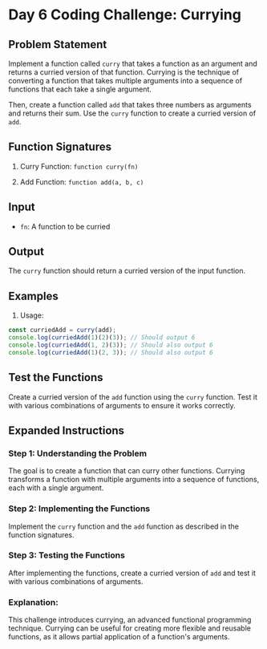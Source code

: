 # Day 6 Coding Challenge: Currying

## Problem Statement

Implement a function called `curry` that takes a function as an argument and returns a curried version of that function. Currying is the technique of converting a function that takes multiple arguments into a sequence of functions that each take a single argument.

Then, create a function called `add` that takes three numbers as arguments and returns their sum. Use the `curry` function to create a curried version of `add`.

## Function Signatures

1. Curry Function:
   `function curry(fn)`

2. Add Function:
   `function add(a, b, c)`

## Input
- `fn`: A function to be curried

## Output
The `curry` function should return a curried version of the input function.

## Examples
1. Usage:
```javascript
const curriedAdd = curry(add);
console.log(curriedAdd(1)(2)(3)); // Should output 6
console.log(curriedAdd(1, 2)(3)); // Should also output 6
console.log(curriedAdd(1)(2, 3)); // Should also output 6
```

## Test the Functions

Create a curried version of the `add` function using the `curry` function. Test it with various combinations of arguments to ensure it works correctly.

## Expanded Instructions

### Step 1: Understanding the Problem
The goal is to create a function that can curry other functions. Currying transforms a function with multiple arguments into a sequence of functions, each with a single argument.

### Step 2: Implementing the Functions

Implement the `curry` function and the `add` function as described in the function signatures.

### Step 3: Testing the Functions

After implementing the functions, create a curried version of `add` and test it with various combinations of arguments.

### Explanation:
This challenge introduces currying, an advanced functional programming technique. Currying can be useful for creating more flexible and reusable functions, as it allows partial application of a function's arguments.